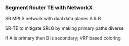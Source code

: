 ### Segment Router TE with NetworkX
SR MPLS network with dual data planes A & B

SR-TE to mitigate SRLG by making primary paths diverse

If A is primary then B is secondary; VRF based coloring
